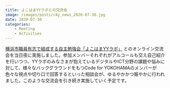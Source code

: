```yaml
---
title: よこはまYYラボとの交流会
image: /images/posts/c4y_news_2020-07-30.jpg
date: 2020-07-30
categories:
    - Meeting
    - Activities
---
```

[横浜市職員有志で結成する自主勉強会「よこはまYYラボ」](https://yylab.jimdofree.com/) とのオンライン交流会を当日夜に実施しました。参加メンバーそれぞれがアルコールも交え自己紹介を行いつつ、YYラボのみなさまが抱えているデジタルやICT分野の課題や悩みに対して、様々なバックグラウンドをもつCode for YOKOHAMAのメンバーが色々な視点や切り口で回答するといった相談会が、ゆるやかかつ賑やかに行われました。このような交流会を引き続き実施していく予定です。
